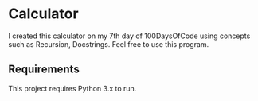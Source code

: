 # Calculator

I created this calculator on my 7th day of 100DaysOfCode using concepts such as Recursion, Docstrings. Feel free to use this program.

## Requirements

This project requires Python 3.x to run.